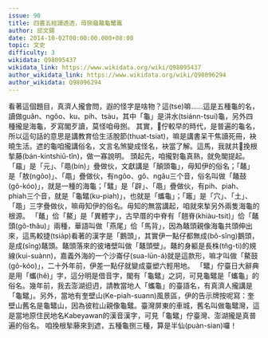 ```yaml
---
issue: 90
title: 四書五經讀透透，毋捌黿鼇龜鼊竈
author: 邱文錫
date: 2014-10-02T00:00:00.000+08:00
topic: 文史
difficulty: 3
wikidata: Q98095437
wikidata_link: https://www.wikidata.org/wiki/Q98095437
author_wikidata_link: https://www.wikidata.org/wiki/Q98096294
author_wikidata: Q98096294
---
```

看著這個題目，真濟人攏會問，遐的怪字是啥物？這(tse)嘛……這是五種龜的名，讀做guân、ngôo、ku、pih、tsàu，其中「龜」是汫水(tsiánn-tsuí)龜，另外四種攏是海龜，歹寫閣歹讀，莫怪咱毋捌。
其實，𪜶佇較早的時代，是普遍的龜名，所以這句話的意思是講教育佮生活脫節(thuat-tsiat)，嘛是講書呆干焦讀死冊，袂曉生活。遮的龜咱攏講俗名，文言名煞變成怪名，袂當了解。這馬，我就共𪜶挽根揫藤(bán-kintshiû-tîn)，做一寡說明。
頭起先，咱攏對龜真熟，就免閣提起。「黿」是「元」、「黽(bín)」疊做伙，文獻講是「顛頭龜」，毋知伊的俗名；「鼇」是「敖(ngôo)」、「黽」疊做伙，有ngôo、gô、ngâu三个音，俗名叫做「鼇鼓(gô-kóo)」，就是一種的海龜；「鼊」是「辟」、「黽」疊做伙，有pih、piah、phiah三个音，就是「龜鼊(ku-piah)」，也就是「蠵龜」；「竈」是「穴」、「土」、「黽」三字疊做伙，嘛毋知伊的俗名。毋知的無當講起，咱就來揫另外兩隻海龜的根源。
「鼇」佮「鰲」是「異體字」，古早厝的中脊有「翹脊(khiàu-tsit)」佮「鼇頭(gô-thâu)」兩種，華語叫做「燕尾」佮「馬背」，因為鼇頭親像海龜共頭伸出來，這馬較捷(tsia̍p)看著的漢字是「鵝頭」，其實伊一點仔都無成(bô-sîng)鵝頭，是成(sîng)鼇頭。鼇頭落來的彼堵壁叫做「鼇頭壁」。鼇的身軀是長株(tn̂g-ti)的規線(kui-suànn)，嘉義外海的一个沙崙仔(sua-lūn-á)就是這款形，嘛才叫做「鰲鼓(gô-kóo)」，二十外年前，伊差一點仔就變成臺塑六輕用地。
「鼊」佇臺日大辭典是用「蠵(hê)」字，這分明是借音字，閣有「龜鼊」之詞，可見龜鼊是「蠵龜」的俗名。幾年前，我去澎湖𨑨迌，請教當地人「蠵龜」的臺語名，有真濟人攏講是「龜鼊」。另外，當地有奎壁山(Ke-piah-suann)風景區，伊的告示牌按呢寫：奎壁山舊名是龜鼊山，因為彼粒山親像龜鼊。臺灣屏東的車城，舊名叫做龜鼊灣，這是當地原住民地名Kabeyawan的漢音漢字，可見「龜鼊」佇臺灣、澎湖攏是真普遍的俗名。
咱挽根揫藤來到遮，五種龜捌三種，算是半仙(puàn-sian)囉！